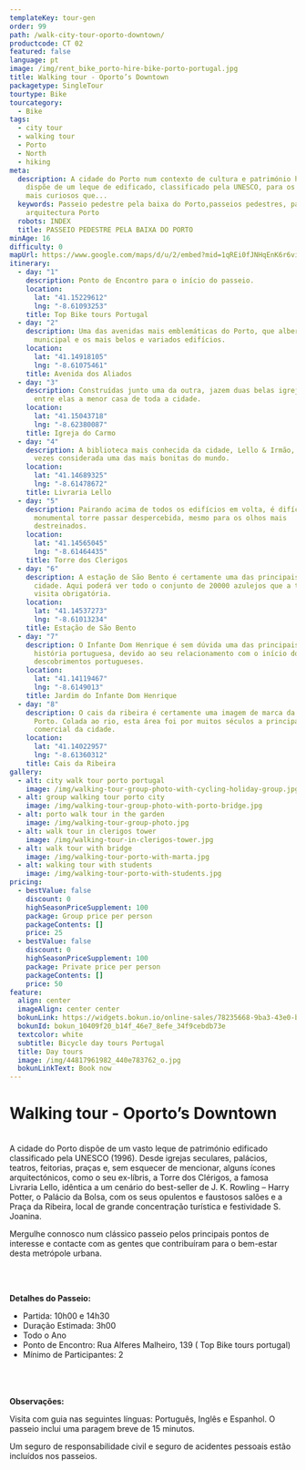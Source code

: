 ```yaml
---
templateKey: tour-gen
order: 99
path: /walk-city-tour-oporto-downtown/
productcode: CT 02
featured: false
language: pt
image: /img/rent_bike_porto-hire-bike-porto-portugal.jpg
title: Walking tour - Oporto’s Downtown
packagetype: SingleTour
tourtype: Bike
tourcategory:
  - Bike
tags:
  - city tour
  - walking tour
  - Porto
  - North
  - hiking
meta:
  description: A cidade do Porto num contexto de cultura e património histórico,
    dispõe de um leque de edificado, classificado pela UNESCO, para os olhos
    mais curiosos que...
  keywords: Passeio pedestre pela baixa do Porto,passeios pedestres, passeios
    arquitectura Porto
  robots: INDEX
  title: PASSEIO PEDESTRE PELA BAIXA DO PORTO
minAge: 16
difficulty: 0
mapUrl: https://www.google.com/maps/d/u/2/embed?mid=1qREi0fJNHqEnK6r6vinbvYCI49o
itinerary:
  - day: "1"
    description: Ponto de Encontro para o início do passeio.
    location:
      lat: "41.15229612"
      lng: "-8.61093253"
    title: Top Bike tours Portugal
  - day: "2"
    description: Uma das avenidas mais emblemáticas do Porto, que alberga a câmara
      municipal e os mais belos e variados edifícios.
    location:
      lat: "41.14918105"
      lng: "-8.61075461"
    title: Avenida dos Aliados
  - day: "3"
    description: Construídas junto uma da outra, jazem duas belas igrejas, tendo
      entre elas a menor casa de toda a cidade.
    location:
      lat: "41.15043718"
      lng: "-8.62380087"
    title: Igreja do Carmo
  - day: "4"
    description: A biblioteca mais conhecida da cidade, Lello & Irmão, foi inúmeras
      vezes considerada uma das mais bonitas do mundo.
    location:
      lat: "41.14689325"
      lng: "-8.61478672"
    title: Livraria Lello
  - day: "5"
    description: Pairando acima de todos os edifícios em volta, é difícil esta
      monumental torre passar despercebida, mesmo para os olhos mais
      destreinados.
    location:
      lat: "41.14565045"
      lng: "-8.61464435"
    title: Torre dos Clerigos
  - day: "6"
    description: A estação de São Bento é certamente uma das principais atracções da
      cidade. Aqui poderá ver todo o conjunto de 20000 azulejos que a tornam
      visita obrigatória.
    location:
      lat: "41.14537273"
      lng: "-8.61013234"
    title: Estação de São Bento
  - day: "7"
    description: O Infante Dom Henrique é sem dúvida uma das principais figuras da
      história portuguesa, devido ao seu relacionamento com o início dos
      descobrimentos portugueses.
    location:
      lat: "41.14119467"
      lng: "-8.6149013"
    title: Jardim do Infante Dom Henrique
  - day: "8"
    description: O cais da ribeira é certamente uma imagem de marca da cidade do
      Porto. Colada ao rio, esta área foi por muitos séculos a principal área
      comercial da cidade.
    location:
      lat: "41.14022957"
      lng: "-8.61360312"
    title: Cais da Ribeira
gallery:
  - alt: city walk tour porto portugal
    image: /img/walking-tour-group-photo-with-cycling-holiday-group.jpg
  - alt: group walking tour porto city
    image: /img/walking-tour-group-photo-with-porto-bridge.jpg
  - alt: porto walk tour in the garden
    image: /img/walking-tour-group-photo.jpg
  - alt: walk tour in clerigos tower
    image: /img/walking-tour-in-clerigos-tower.jpg
  - alt: walk tour with bridge
    image: /img/walking-tour-porto-with-marta.jpg
  - alt: walking tour with students
    image: /img/walking-tour-porto-with-students.jpg
pricing:
  - bestValue: false
    discount: 0
    highSeasonPriceSupplement: 100
    package: Group price per person
    packageContents: []
    price: 25
  - bestValue: false
    discount: 0
    highSeasonPriceSupplement: 100
    package: Private price per person
    packageContents: []
    price: 50
feature:
  align: center
  imageAlign: center center
  bokunLink: https://widgets.bokun.io/online-sales/78235668-9ba3-43e0-b6a9-4b5322217da3/experience/270680?partialView=1
  bokunId: bokun_10409f20_b14f_46e7_8efe_34f9cebdb73e
  textcolor: white
  subtitle: Bicycle day tours Portugal
  title: Day tours
  image: /img/44817961982_440e783762_o.jpg
  bokunLinkText: Book now
---
```

# Walking tour - Oporto’s Downtown

\
A cidade do Porto dispõe de um vasto leque de património edificado classificado pela UNESCO (1996). Desde igrejas seculares, palácios, teatros, feitorias, praças e, sem esquecer de mencionar, alguns ícones arquitectónicos, como o seu ex-líbris, a Torre dos Clérigos, a famosa Livraria Lello, idêntica a um cenário do best-seller de J. K. Rowling – Harry Potter, o Palácio da Bolsa, com os seus opulentos e faustosos salões e a Praça da Ribeira, local de grande concentração turística e festividade S. Joanina.

Mergulhe connosco num clássico passeio pelos principais pontos de interesse e contacte com as gentes que contribuíram para o bem-estar desta metrópole urbana.

![]()

\
\
**Detalhes do Passeio:**

* Partida: 10h00 e 14h30
* Duração Estimada: 3h00
* Todo o Ano
* Ponto de Encontro: Rua Alferes Malheiro, 139 ( Top Bike tours portugal)
* Mínimo de Participantes: 2

\
\
\
**Observações:**

Visita com guia nas seguintes línguas: Português, Inglês e Espanhol. O passeio inclui uma paragem breve de 15 minutos.

Um seguro de responsabilidade civil e seguro de acidentes pessoais estão incluídos nos passeios.